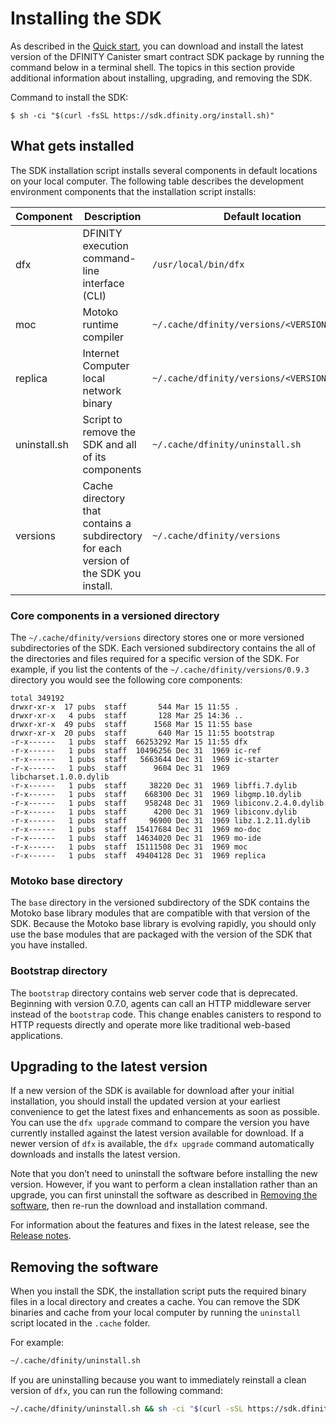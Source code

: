 # Installing the SDK

As described in the [Quick start](../quickstart/hello10mins.md), you can download and install the latest version of the DFINITY Canister smart contract SDK package by running the command below in a terminal shell. The topics in this section provide additional information about installing, upgrading, and removing the SDK.

Command to install the SDK:

    $ sh -ci "$(curl -fsSL https://sdk.dfinity.org/install.sh)"

## What gets installed

The SDK installation script installs several components in default locations on your local computer. The following table describes the development environment components that the installation script installs:

| Component    | Description                                                                                        | Default location                              |
|--------------|----------------------------------------------------------------------------------------------------|-----------------------------------------------|
| dfx          | DFINITY execution command-line interface (CLI)                                                     | `/usr/local/bin/dfx`                          |
| moc          | Motoko runtime compiler                                                                            | `~/.cache/dfinity/versions/<VERSION>/moc`     |
| replica      | Internet Computer local network binary                                                             | `~/.cache/dfinity/versions/<VERSION>/replica` |
| uninstall.sh | Script to remove the SDK and all of its components                                    | `~/.cache/dfinity/uninstall.sh`               |
| versions     | Cache directory that contains a subdirectory for each version of the SDK you install. | `~/.cache/dfinity/versions`                   |

### Core components in a versioned directory

The `~/.cache/dfinity/versions` directory stores one or more versioned subdirectories of the SDK. Each versioned subdirectory contains the all of the directories and files required for a specific version of the SDK. For example, if you list the contents of the `~/.cache/dfinity/versions/0.9.3` directory you would see the following core components:

    total 349192
    drwxr-xr-x  17 pubs  staff       544 Mar 15 11:55 .
    drwxr-xr-x   4 pubs  staff       128 Mar 25 14:36 ..
    drwxr-xr-x  49 pubs  staff      1568 Mar 15 11:55 base
    drwxr-xr-x  20 pubs  staff       640 Mar 15 11:55 bootstrap
    -r-x------   1 pubs  staff  66253292 Mar 15 11:55 dfx
    -r-x------   1 pubs  staff  10496256 Dec 31  1969 ic-ref
    -r-x------   1 pubs  staff   5663644 Dec 31  1969 ic-starter
    -r-x------   1 pubs  staff      9604 Dec 31  1969 libcharset.1.0.0.dylib
    -r-x------   1 pubs  staff     38220 Dec 31  1969 libffi.7.dylib
    -r-x------   1 pubs  staff    668300 Dec 31  1969 libgmp.10.dylib
    -r-x------   1 pubs  staff    958248 Dec 31  1969 libiconv.2.4.0.dylib
    -r-x------   1 pubs  staff      4200 Dec 31  1969 libiconv.dylib
    -r-x------   1 pubs  staff     96900 Dec 31  1969 libz.1.2.11.dylib
    -r-x------   1 pubs  staff  15417684 Dec 31  1969 mo-doc
    -r-x------   1 pubs  staff  14634020 Dec 31  1969 mo-ide
    -r-x------   1 pubs  staff  15111508 Dec 31  1969 moc
    -r-x------   1 pubs  staff  49404128 Dec 31  1969 replica

### Motoko base directory

The `base` directory in the versioned subdirectory of the SDK contains the Motoko base library modules that are compatible with that version of the SDK. Because the Motoko base library is evolving rapidly, you should only use the base modules that are packaged with the version of the SDK that you have installed.

### Bootstrap directory

The `bootstrap` directory contains web server code that is deprecated. Beginning with version 0.7.0, agents can call an HTTP middleware server instead of the `bootstrap` code. This change enables canisters to respond to HTTP requests directly and operate more like traditional web-based applications.

## Upgrading to the latest version

If a new version of the SDK is available for download after your initial installation, you should install the updated version at your earliest convenience to get the latest fixes and enhancements as soon as possible. You can use the `dfx upgrade` command to compare the version you have currently installed against the latest version available for download. If a newer version of `dfx` is available, the `dfx upgrade` command automatically downloads and installs the latest version.

Note that you don’t need to uninstall the software before installing the new version. However, if you want to perform a clean installation rather than an upgrade, you can first uninstall the software as described in [Removing the software](#remove), then re-run the download and installation command.

For information about the features and fixes in the latest release, see the [Release notes](../good-to-know/release-notes:sdk-release-notes).

## Removing the software

When you install the SDK, the installation script puts the required binary files in a local directory and creates a cache. You can remove the SDK binaries and cache from your local computer by running the `uninstall` script located in the `.cache` folder.

For example:

``` bash
~/.cache/dfinity/uninstall.sh
```

If you are uninstalling because you want to immediately reinstall a clean version of `dfx`, you can run the following command:

``` bash
~/.cache/dfinity/uninstall.sh && sh -ci "$(curl -sSL https://sdk.dfinity.org/install.sh)"
```
